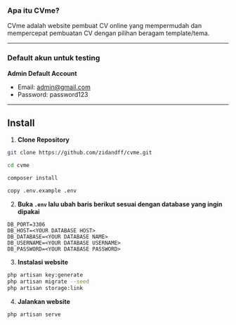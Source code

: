 ### Apa itu CVme?
CVme adalah website pembuat CV online yang mempermudah dan mempercepat pembuatan CV dengan pilihan beragam template/tema.

------------

 ### Default akun untuk testing
	
**Admin Default Account**
- Email: admin@gmail.com
- Password: password123

------------

## Install

1. **Clone Repository**
```bash
git clone https://github.com/zidandff/cvme.git

cd cvme

composer install

copy .env.example .env
```

2. **Buka ```.env``` lalu ubah baris berikut sesuai dengan database yang ingin dipakai**
```
DB_PORT=3306
DB_HOST=<YOUR DATABASE HOST>
DB_DATABASE=<YOUR DATABASE NAME>
DB_USERNAME=<YOUR DATABASE USERNAME>
DB_PASSWORD=<YOUR DATABASE PASSWORD>
```

3. **Instalasi website**
```bash
php artisan key:generate
php artisan migrate --seed
php artisan storage:link
```

4. **Jalankan website**
```bash
php artisan serve
```
